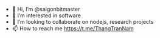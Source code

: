 - 👋 Hi, I’m @saigonbitmaster
- 👀 I’m interested in software 
- 💞️ I’m looking to collaborate on nodejs, research projects
- 📫 How to reach me https://t.me/ThangTranNam
